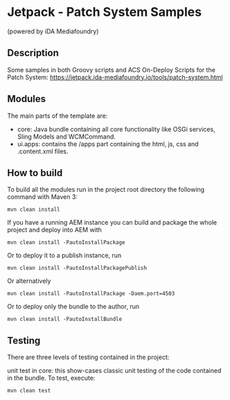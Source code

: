 
# Jetpack - Patch System Samples
(powered by iDA Mediafoundry)

## Description

Some samples in both Groovy scripts and ACS On-Deploy Scripts for the Patch System:
https://jetpack.ida-mediafoundry.io/tools/patch-system.html

## Modules

The main parts of the template are:

* core: Java bundle containing all core functionality like OSGi services, Sling Models and WCMCommand.
* ui.apps: contains the /apps part containing the html, js, css and .content.xml files.

## How to build

To build all the modules run in the project root directory the following command with Maven 3:

    mvn clean install

If you have a running AEM instance you can build and package the whole project and deploy into AEM with  

    mvn clean install -PautoInstallPackage
    
Or to deploy it to a publish instance, run

    mvn clean install -PautoInstallPackagePublish
    
Or alternatively

    mvn clean install -PautoInstallPackage -Daem.port=4503

Or to deploy only the bundle to the author, run

    mvn clean install -PautoInstallBundle

## Testing

There are three levels of testing contained in the project:

unit test in core: this show-cases classic unit testing of the code contained in the bundle. To test, execute:

    mvn clean test
